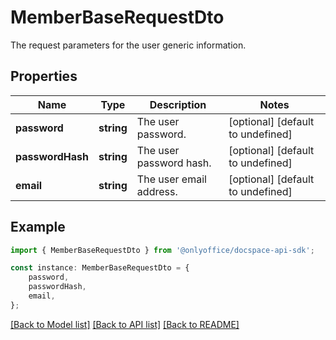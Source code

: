 # MemberBaseRequestDto

The request parameters for the user generic information.

## Properties

Name | Type | Description | Notes
------------ | ------------- | ------------- | -------------
**password** | **string** | The user password. | [optional] [default to undefined]
**passwordHash** | **string** | The user password hash. | [optional] [default to undefined]
**email** | **string** | The user email address. | [optional] [default to undefined]

## Example

```typescript
import { MemberBaseRequestDto } from '@onlyoffice/docspace-api-sdk';

const instance: MemberBaseRequestDto = {
    password,
    passwordHash,
    email,
};
```

[[Back to Model list]](../README.md#documentation-for-models) [[Back to API list]](../README.md#documentation-for-api-endpoints) [[Back to README]](../README.md)
